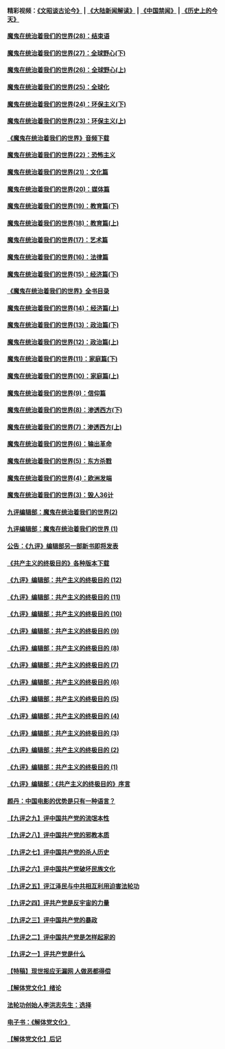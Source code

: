 #### 精彩视频：[《文昭谈古论今》](https://github.com/gfw-breaker/wenzhao/blob/master/README.md?t=01250330) | [《大陆新闻解读》](https://github.com/gfw-breaker/ntdtv-comedy/blob/master/README.md?t=01250330) | [《中国禁闻》](https://github.com/gfw-breaker/ntdtv-news/blob/master/README.md?t=01250330) | [《历史上的今天》](https://github.com/gfw-breaker/today-in-history/blob/master/README.md?t=01250330) 

#### [魔鬼在统治着我们的世界(28)：结束语](../pages/nsc422/n10936246.md?t=01250330) 

#### [魔鬼在统治着我们的世界(27)：全球野心(下)](../pages/nsc422/n10928319.md?t=01250330) 

#### [魔鬼在统治着我们的世界(26)：全球野心(上)](../pages/nsc422/n10900318.md?t=01250330) 

#### [魔鬼在统治着我们的世界(25)：全球化](../pages/nsc422/n10788205.md?t=01250330) 

#### [魔鬼在统治着我们的世界(24)：环保主义(下)](../pages/nsc422/n10695307.md?t=01250330) 

#### [魔鬼在统治着我们的世界(23)：环保主义(上)](../pages/nsc422/n10688613.md?t=01250330) 

#### [《魔鬼在统治着我们的世界》音频下载](../pages/nsc422/n10635553.md?t=01250330) 

#### [魔鬼在统治着我们的世界(22)：恐怖主义](../pages/nsc422/n10614727.md?t=01250330) 

#### [魔鬼在统治着我们的世界(21)：文化篇](../pages/nsc422/n10597706.md?t=01250330) 

#### [魔鬼在统治着我们的世界(20)：媒体篇](../pages/nsc422/n10586579.md?t=01250330) 

#### [魔鬼在统治着我们的世界(19)：教育篇(下)](../pages/nsc422/n10564808.md?t=01250330) 

#### [魔鬼在统治着我们的世界(18)：教育篇(上)](../pages/nsc422/n10526970.md?t=01250330) 

#### [魔鬼在统治着我们的世界(17)：艺术篇](../pages/nsc422/n10499093.md?t=01250330) 

#### [魔鬼在统治着我们的世界(16)：法律篇](../pages/nsc422/n10485969.md?t=01250330) 

#### [魔鬼在统治着我们的世界(15)：经济篇(下)](../pages/nsc422/n10469975.md?t=01250330) 

#### [《魔鬼在统治着我们的世界》全书目录](../pages/nsc422/n10464261.md?t=01250330) 

#### [魔鬼在统治着我们的世界(14)：经济篇(上)](../pages/nsc422/n10457370.md?t=01250330) 

#### [魔鬼在统治着我们的世界(13)：政治篇(下)](../pages/nsc422/n10448270.md?t=01250330) 

#### [魔鬼在统治着我们的世界(12)：政治篇(上)](../pages/nsc422/n10444576.md?t=01250330) 

#### [魔鬼在统治着我们的世界(11)：家庭篇(下)](../pages/nsc422/n10440961.md?t=01250330) 

#### [魔鬼在统治着我们的世界(10)：家庭篇(上)](../pages/nsc422/n10435448.md?t=01250330) 

#### [魔鬼在统治着我们的世界(9)：信仰篇](../pages/nsc422/n10432159.md?t=01250330) 

#### [魔鬼在统治着我们的世界(8)：渗透西方(下)](../pages/nsc422/n10429603.md?t=01250330) 

#### [魔鬼在统治着我们的世界(7)：渗透西方(上)](../pages/nsc422/n10426013.md?t=01250330) 

#### [魔鬼在统治着我们的世界(6)：输出革命](../pages/nsc422/n10421536.md?t=01250330) 

#### [魔鬼在统治着我们的世界(5)：东方杀戮](../pages/nsc422/n10417707.md?t=01250330) 

#### [魔鬼在统治着我们的世界(4)：欧洲发端](../pages/nsc422/n10414890.md?t=01250330) 

#### [魔鬼在统治着我们的世界(3)：毁人36计](../pages/nsc422/n10411583.md?t=01250330) 

#### [九评编辑部：魔鬼在统治着我们的世界(2)](../pages/nsc422/n10410036.md?t=01250330) 

#### [九评编辑部：魔鬼在统治着我们的世界 (1)](../pages/nsc422/n10406825.md?t=01250330) 

#### [公告：《九评》编辑部另一部新书即将发表](../pages/nsc422/n10405104.md?t=01250330) 

#### [《共产主义的终极目的》各种版本下载](../pages/nsc422/n10022138.md?t=01250330) 

#### [《九评》编辑部：共产主义的终极目的 (12)](../pages/nsc422/n9933272.md?t=01250330) 

#### [《九评》编辑部：共产主义的终极目的 (11)](../pages/nsc422/n9924973.md?t=01250330) 

#### [《九评》编辑部：共产主义的终极目的 (10)](../pages/nsc422/n9920883.md?t=01250330) 

#### [《九评》编辑部：共产主义的终极目的 (9)](../pages/nsc422/n9916363.md?t=01250330) 

#### [《九评》编辑部：共产主义的终极目的 (8)](../pages/nsc422/n9912488.md?t=01250330) 

#### [《九评》编辑部：共产主义的终极目的 (7)](../pages/nsc422/n9901176.md?t=01250330) 

#### [《九评》编辑部：共产主义的终极目的 (6)](../pages/nsc422/n9899359.md?t=01250330) 

#### [《九评》编辑部：共产主义的终极目的 (5)](../pages/nsc422/n9893174.md?t=01250330) 

#### [《九评》编辑部：共产主义的终极目的 (4)](../pages/nsc422/n9891246.md?t=01250330) 

#### [《九评》编辑部：共产主义的终极目的 (3)](../pages/nsc422/n9879879.md?t=01250330) 

#### [《九评》编辑部：共产主义的终极目的 (2)](../pages/nsc422/n9876205.md?t=01250330) 

#### [《九评》编辑部：共产主义的终极目的 (1)](../pages/nsc422/n9865857.md?t=01250330) 

#### [《九评》编辑部：《共产主义的终极目的》序言](../pages/nsc422/n9862666.md?t=01250330) 

#### [颜丹：中国电影的优势是只有一种语言？](../pages/nsc422/n9583062.md?t=01250330) 

#### [【九评之九】评中国共产党的流氓本性](../pages/nsc422/n737542.md?t=01250330) 

#### [【九评之八】评中国共产党的邪教本质](../pages/nsc422/n735942.md?t=01250330) 

#### [【九评之七】评中国共产党的杀人历史](../pages/nsc422/n733806.md?t=01250330) 

#### [【九评之六】评中国共产党破坏民族文化](../pages/nsc422/n731667.md?t=01250330) 

#### [【九评之五】评江泽民与中共相互利用迫害法轮功](../pages/nsc422/n730058.md?t=01250330) 

#### [【九评之四】评共产党是反宇宙的力量](../pages/nsc422/n727814.md?t=01250330) 

#### [【九评之三】评中国共产党的暴政](../pages/nsc422/n725597.md?t=01250330) 

#### [【九评之二】评中国共产党是怎样起家的](../pages/nsc422/n723946.md?t=01250330) 

#### [【九评之一】评共产党是什么](../pages/nsc422/n722529.md?t=01250330) 

#### [【特稿】现世报应无漏网 人做恶都得偿](../pages/nsc422/n4215167.md?t=01250330) 

#### [【解体党文化】绪论](../pages/nsc422/n1449356.md?t=01250330) 

#### [法轮功创始人李洪志先生：选择](../pages/nsc422/n3580738.md?t=01250330) 

#### [电子书：《解体党文化》](../pages/nsc422/n1573484.md?t=01250330) 

#### [【解体党文化】后记](../pages/nsc422/n1531999.md?t=01250330) 

